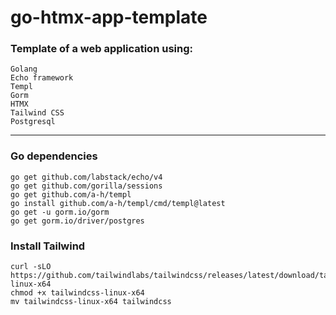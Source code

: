 # go-htmx-app-template
### Template of a web application using:
```
Golang
Echo framework
Templ
Gorm
HTMX
Tailwind CSS
Postgresql
```
---

### Go dependencies
```
go get github.com/labstack/echo/v4
go get github.com/gorilla/sessions
go get github.com/a-h/templ
go install github.com/a-h/templ/cmd/templ@latest
go get -u gorm.io/gorm
go get gorm.io/driver/postgres
```
### Install Tailwind
```
curl -sLO https://github.com/tailwindlabs/tailwindcss/releases/latest/download/tailwindcss-linux-x64
chmod +x tailwindcss-linux-x64
mv tailwindcss-linux-x64 tailwindcss
```